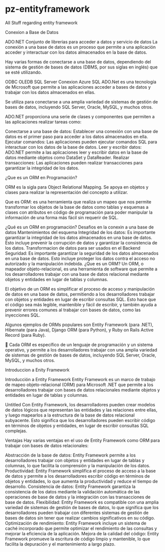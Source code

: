 # pz-entityframework
All Stuff regarding entity framework


Conexion a Base de Datos

ADO:NET Conjunto de librerias para acceder a datos y servicio de datos
La conexión a una base de datos es un proceso que permite a una aplicación acceder y interactuar con los datos almacenados en la base de datos.

Hay varias formas de conectarse a una base de datos, dependiendo del sistema de gestión de bases de datos (DBMS, por sus siglas en inglés) que se esté utilizando.

ODBC
OLEDB
SQL Server
Conexion Azure SQL
ADO.Net
es una tecnología de Microsoft que permite a las aplicaciones acceder a bases de datos y trabajar con los datos almacenados en ellas.

Se utiliza para conectarse a una amplia variedad de sistemas de gestión de bases de datos, incluyendo SQL Server, Oracle, MySQL, y muchos otros.

ADO.NET proporciona una serie de clases y componentes que permiten a las aplicaciones realizar tareas como:

Conectarse a una base de datos: Establecer una conexión con una base de datos es el primer paso para acceder a los datos almacenados en ella.
Ejecutar comandos: Las aplicaciones pueden ejecutar comandos SQL para interactuar con los datos de la base de datos.
Leer y escribir datos: ADO.NET permite a las aplicaciones leer y escribir datos en la base de datos mediante objetos como DataSet y DataReader.
Realizar transacciones: Las aplicaciones pueden realizar transacciones para garantizar la integridad de los datos.


¿Que es un ORM en Programación?


ORM es la sigla para Object Relational Mapping. Se apoya en objetos y clases para realizar la representación del concepto a utilizar.

Que es ORM: es una herramienta que realiza un mapeo que nos permite transformar los objetos de la base de datos como tablas y esquemas a clases con atributos en código de programación para poder manipular la información de una forma más fácil sin requerir de SQL.



¿Qué es un ORM en programación?
Desafios en la conexin a una base de datos
Mantenimientos del esquema
Integridad de los datos: Es importante garantizar la integridad de los datos almacenados en una base de datos. Esto incluye prevenir la corrupción de datos y garantizar la consistencia de los datos.
Transformacion de datos para ser usados en el Backend
Seguridad: Es importante garantizar la seguridad de los datos almacenados en una base de datos. Esto incluye proteger los datos contra el acceso no autorizado y la manipulación indebida.
¿Que es un ORM?
Un ORM, o mapeador objeto-relacional, es una herramienta de software que permite a los desarrolladores trabajar con una base de datos relacional mediante objetos y entidades en lugar de tablas y columnas.

El objetivo de un ORM es simplificar el proceso de acceso y manipulación de datos en una base de datos, permitiendo a los desarrolladores trabajar con objetos y entidades en lugar de escribir consultas SQL. Esto hace que el código sea más legible, mantenible y fácil de escribir, y también ayuda a prevenir errores comunes al trabajar con bases de datos, como las inyecciones SQL.

Algunos ejemplos de ORMs populares son Entity Framework (para .NET), Hibernate (para Java), Django ORM (para Python), y Ruby on Rails Active Record (para Ruby).

💽 Cada ORM es específico de un lenguaje de programación y un sistema operativo, y permite a los desarrolladores trabajar con una amplia variedad de sistemas de gestión de bases de datos, incluyendo SQL Server, Oracle, MySQL, y muchos otros.



Introduccion a Enity Framework



Introducción a Entity Framework
Entity Framework es un marco de trabajo de mapeo objeto-relacional (ORM) para Microsoft .NET que permite a los desarrolladores trabajar con bases de datos relacionales mediante objetos y entidades en lugar de tablas y columnas.

Untitled
Con Entity Framework, los desarrolladores pueden crear modelos de datos lógicos que representan las entidades y las relaciones entre ellas, y luego mapearlos a la estructura de la base de datos relacional subyacente. Esto significa que los desarrolladores pueden escribir código en términos de objetos y entidades, en lugar de escribir consultas SQL complejas.

Ventajas
Hay varias ventajas en el uso de Entity Framework como ORM para trabajar con bases de datos relacionales:

Abstracción de la base de datos: Entity Framework permite a los desarrolladores trabajar con objetos y entidades en lugar de tablas y columnas, lo que facilita la comprensión y la manipulación de los datos.
Productividad: Entity Framework simplifica el proceso de acceso a la base de datos y permite a los desarrolladores escribir código en términos de objetos y entidades, lo que aumenta la productividad y reduce el tiempo de desarrollo.
Consistencia de datos: Entity Framework garantiza la consistencia de los datos mediante la validación automática de las operaciones de base de datos y la integración con las transacciones de base de datos.
Flexibilidad: Entity Framework es compatible con una amplia variedad de sistemas de gestión de bases de datos, lo que significa que los desarrolladores pueden trabajar con diferentes sistemas de gestión de bases de datos sin tener que realizar cambios significativos en su código.
Optimización de rendimiento: Entity Framework incluye un sistema de caché incorporado que permite optimizar el rendimiento de las consultas y mejorar la eficiencia de la aplicación.
Mejora de la calidad del código: Entity Framework promueve la escritura de código limpio y mantenible, lo que facilita la depuración y el mantenimiento a largo plazo.